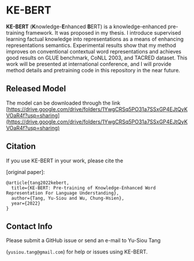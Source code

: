# KE-BERT

**KE-BERT**  (**K**nowledge-**E**nhanced **B**ERT) is a knowledge-enhanced pre-training framework. It was proposed in my thesis. I introduce supervised learning factual knowledge into representations as a means of enhancing representations semantics. Experimental results show that my method improves on conventional contextual word representations and achieves good results on GLUE benchmark, CoNLL 2003, and TACRED dataset. This work will be presented at international conference, and I will provide method details and pretraining code in this repository in the near future.


## Released Model

The model can be downloaded through the link [https://drive.google.com/drive/folders/1YwgCRSq5PO31a7SSxGP4EJtQyKVOaR4f?usp=sharing](https://drive.google.com/drive/folders/1YwgCRSq5PO31a7SSxGP4EJtQyKVOaR4f?usp=sharing)

## Citation

If you use KE-BERT in your work, please cite the

[original paper]:

  
```
@article{tang2022kebert,
  title={KE-BERT: Pre-training of Knowledge-Enhanced Word Representation For Language Understanding},
  author={Tang, Yu-Siou and Wu, Chung-Hsien},
  year={2022}
}
```

## Contact Info

 Please submit a GitHub issue or send an e-mail to Yu-Siou Tang

(`yusiou.tang@gmail.com`) for help or issues using KE-BERT.





